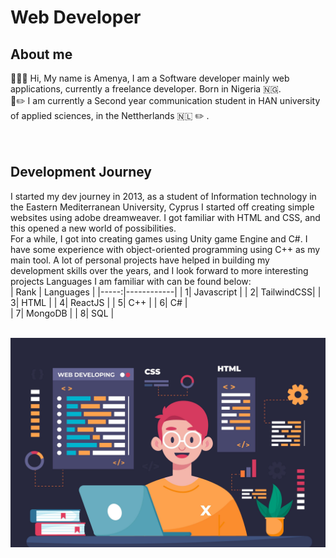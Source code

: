 #  Web Developer
## About me
👋👋👋 Hi, My name is Amenya, I am a Software developer mainly web applications, currently a freelance developer. Born in Nigeria :nigeria:. </br> 
🐌✏️ I am currently a Second year communication student in HAN university of applied sciences, in the Nettherlands :netherlands: ✏️ . </br>
</br>
</br>
## Development Journey
I started my dev journey in 2013, as a student of Information technology in the Eastern Mediterranean University, Cyprus 
I started off creating simple websites using adobe dreamweaver. I got familiar with HTML and CSS, and this opened a new world of possibilities. 
</br>
For a while, I got into creating games using Unity game Engine and C#. I have some experience with object-oriented programming using C++ as my main tool.
A lot of personal projects have helped in building my development skills over the years, and I look forward to more interesting projects
Languages I am familiar with can be found below:
</br>
| Rank | Languages  |
|-----:|------------|
|     1| Javascript |
|     2| TailwindCSS|
|     3| HTML       |
|     4| ReactJS    |
|     5| C++        |
|     6| C#         |      
|     7| MongoDB    |
|     8| SQL        |

</br>

<picture>
 <source media="(prefers-color-scheme: dark)" srcset="/assets/images/image1.jpg">
 <source media="(prefers-color-scheme: light)" srcset="/assets/images/image1.jpg">
 <img alt="Shows an illustration of A developer" src="/assets/images/image1.jpg">
</picture>

